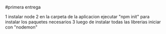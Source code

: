 #primera entrega

1 instalar node
2 en la carpeta de la aplicacion ejecutar "npm init" para instalar los paquetes necesarios
3 luego de instalar todas las librerias iniciar con "nodemon"
